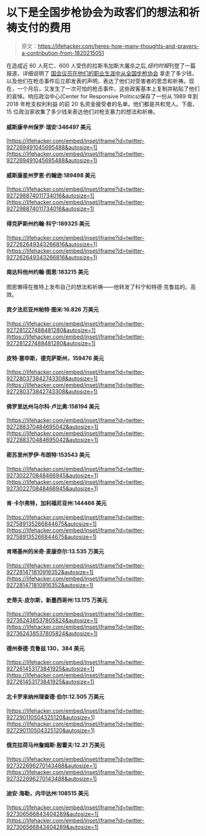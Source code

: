# 以下是全国步枪协会为政客们的想法和祈祷支付的费用

> 原文：<https://lifehacker.com/heres-how-many-thoughts-and-prayers-a-contribution-from-1820215051>



在造成近 60 人死亡、600 人受伤的拉斯韦加斯大屠杀之后,*纽约时报*刊登了一篇报道，详细说明了 [国会议员在他们的职业生涯中从全国步枪协会](https://www.nytimes.com/interactive/2017/10/04/opinion/thoughts-prayers-nra-funding-senators.html) 拿走了多少钱，以及他们在枪击事件后立即发表的声明，表达了他们对受害者的思念和祈祷。现在，一个月后，又发生了一次可怕的枪击事件，这些政客基本上复制并粘贴了他们的哀悼。响应政治中心(Center for Responsive Politics)保存了一份从 1989 年到 2018 年枪支权利利益 的前 20 名资金接受者的名单。他们都是共和党人。下面，15 位政治家收集了多少钱来表达他们对枪支暴力的想法和祈祷。

#### 威斯康辛州保罗·瑞安:346497 美元

 [https://lifehacker.com/embed/inset/iframe?id=twitter-927269491045695488&autosize=1](https://lifehacker.com/embed/inset/iframe?id=twitter-927269491045695488&autosize=1) 

#### 威斯康星州罗恩·约翰逊:189498 美元

 [https://lifehacker.com/embed/inset/iframe?id=twitter-927298874011734016&autosize=1](https://lifehacker.com/embed/inset/iframe?id=twitter-927298874011734016&autosize=1) 

#### 得克萨斯州约翰·科宁:189325 美元

 [https://lifehacker.com/embed/inset/iframe?id=twitter-927262649343266816&autosize=1](https://lifehacker.com/embed/inset/iframe?id=twitter-927262649343266816&autosize=1) 

#### 南达科他州约翰·图恩:183215 美元

图恩懒得在推特上发布自己的想法和祈祷——他转发了科宁和特德·克鲁兹的。高效。

#### 宾夕法尼亚州帕特·图米:16.826 万美元

 [https://lifehacker.com/embed/inset/iframe?id=twitter-927281227488481280&autosize=1](https://lifehacker.com/embed/inset/iframe?id=twitter-927281227488481280&autosize=1) 

#### 皮特·塞申斯，德克萨斯州，159476 美元

 [https://lifehacker.com/embed/inset/iframe?id=twitter-927280373842743308&autosize=1](https://lifehacker.com/embed/inset/iframe?id=twitter-927280373842743308&autosize=1) 

#### 佛罗里达州马尔科·卢比奥:158194 美元

 [https://lifehacker.com/embed/inset/iframe?id=twitter-927288370484695042&autosize=1](https://lifehacker.com/embed/inset/iframe?id=twitter-927288370484695042&autosize=1) 

#### 密苏里州罗伊·布朗特:153543 美元

 [https://lifehacker.com/embed/inset/iframe?id=twitter-927302270848466945&autosize=1](https://lifehacker.com/embed/inset/iframe?id=twitter-927302270848466945&autosize=1) 

#### 肯·卡尔弗特，加利福尼亚州:144466 美元

 [https://lifehacker.com/embed/inset/iframe?id=twitter-927589135266844675&autosize=1](https://lifehacker.com/embed/inset/iframe?id=twitter-927589135266844675&autosize=1) 

#### 肯塔基州的米奇·麦康奈尔:13.535 万美元

 [https://lifehacker.com/embed/inset/iframe?id=twitter-927281471810916352&autosize=1](https://lifehacker.com/embed/inset/iframe?id=twitter-927281471810916352&autosize=1) 

#### 史蒂夫·皮尔斯，新墨西哥州:13.175 万美元

 [https://lifehacker.com/embed/inset/iframe?id=twitter-927362438537805824&autosize=1](https://lifehacker.com/embed/inset/iframe?id=twitter-927362438537805824&autosize=1) 

#### 德州泰德·克鲁兹 130，384 美元

 [https://lifehacker.com/embed/inset/iframe?id=twitter-927261453173841925&autosize=1](https://lifehacker.com/embed/inset/iframe?id=twitter-927261453173841925&autosize=1) 

#### 北卡罗来纳州理查德·伯尔:12.505 万美元

 [https://lifehacker.com/embed/inset/iframe?id=twitter-927290110504325120&autosize=1](https://lifehacker.com/embed/inset/iframe?id=twitter-927290110504325120&autosize=1) 

#### 俄克拉荷马州詹姆斯·殷霍夫:12.21 万美元

 [https://lifehacker.com/embed/inset/iframe?id=twitter-927322696270143488&autosize=1](https://lifehacker.com/embed/inset/iframe?id=twitter-927322696270143488&autosize=1) 

#### 迪安·海勒，内华达州:108515 美元

 [https://lifehacker.com/embed/inset/iframe?id=twitter-927306566843404289&autosize=1](https://lifehacker.com/embed/inset/iframe?id=twitter-927306566843404289&autosize=1)